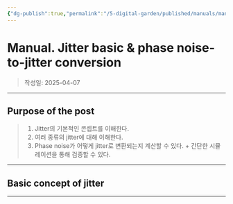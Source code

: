 ```yaml
---
{"dg-publish":true,"permalink":"/5-digital-garden/published/manuals/manual-jitter-basic-and-phase-noise-to-jitter-conversion/","created":"2025-09-11T13:47:11.029+09:00"}
---
```



# Manual. Jitter basic & phase noise-to-jitter conversion

> 작성일: 2025-04-07

----
## Purpose of the post
> 1. Jitter의 기본적인 콘셉트를 이해한다.
> 2. 여러 종류의 jitter에 대해 이해한다.
> 3. Phase noise가 어떻게 jitter로 변환되는지 계산할 수 있다. + 간단한 시뮬레이션을 통해 검증할 수 있다.


------------------------------
## Basic concept of jitter




-----------------------


